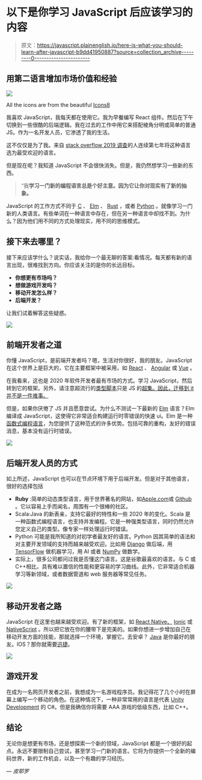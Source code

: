 # 以下是你学习 JavaScript 后应该学习的内容

> 原文：<https://javascript.plainenglish.io/here-is-what-you-should-learn-after-javascript-b9dd41950887?source=collection_archive---------0----------------------->

## 用第二语言增加市场价值和经验

![](img/88f6b6c49eaadca10a7fc0b13cae96d2.png)

All the icons are from the beautiful [Icons8](https://icons8.com)

我喜欢 JavaScript，我每天都在使用它。我为早餐编写 React 组件。然后在下午切换到一些很酷的后端逻辑。我在过去的工作中用它来搭配棱角分明或简单的普通 JS。作为一名开发人员，它渗透了我的生活。

这不仅仅是为了我。来自 [stack overflow 2019 调查](https://insights.stackoverflow.com/survey/2019)的人连续第七年将这种语言选为最受欢迎的语言。

但是现在呢？我知道 JavaScript 不会很快消失。但是，我仍然想学习一些新的东西。

> “我**学习一门新的编程语言总是个好主意。因为它让你对现实有了新的抽象。**

JavaScript 的工作方式不同于 [C](https://en.wikipedia.org/wiki/C_(programming_language)) 、 [Elm](https://elm-lang.org/) 、 [Rust](https://www.rust-lang.org/) ，或者 [Python](https://www.python.org/) 。就像学习一门新的人类语言。有些单词在一种语言中存在，但在另一种语言中却找不到。为什么？因为他们用不同的方式处理现实，用不同的思维模式。

## 接下来去哪里？

接下来应该学什么？说实话，我给你一个最无聊的答案:看情况。每天都有新的语言出现，很难找到方向。你应该关注的是你的长远目标。

*   **你想更有市场吗？**
*   **想做游戏开发吗？**
*   **移动开发怎么样？**
*   **后端开发？**

让我们试着解答这些疑惑。

![](img/5791812a25b1f319d3ea7590303ebba7.png)

## 前端开发者之道

你懂 JavaScript，是前端开发者吗？嗯，生活对你很好，我的朋友。JavaScript 在这个世界上是巨大的，它在主要框架中被采用，如 [React](https://reactjs.org/) 、 [Angular](https://angular.io/) 或 [Vue](https://vuejs.org/) 。

在我看来，这也是 2020 年软件开发者最有市场的方式。学习 JavaScript，然后转到它的框架。另外，请注意超流行的[类型脚本](https://www.typescriptlang.org/)只是 JS 的[超集。因此，迁移到 it 并不是一件难事。](https://medium.com/javascript-in-plain-english/your-basic-guide-to-finally-understand-typescript-f81ab85d2a33)

但是，如果你厌倦了 JS 并且愿意尝试。为什么不测试一下最新的 [Elm](https://elm-lang.org/) 语言？Elm 编译成 JavaScript，这使得它非常适合构建运行时零错误的快速 ui。Elm 是一种[函数式编程语言](https://en.wikipedia.org/wiki/Functional_programming)，为您提供了这种范式的许多优势。包括可靠的重构，友好的错误消息，基本没有运行时错误。

![](img/498d63cd8a4e880478b352e557362fb8.png)

## 后端开发人员的方式

如上所述，JavaScript 也可以在节点环境下用于后端开发。但是对于其他语言，很好的选择包括

*   **Ruby** :简单的动态类型语言，用于世界著名的网站，如[Apple.com](https://www.apple.com/it/?afid=p238%7CsqcuiGJjQ-dc_mtid_187079nc38483_pcrid_431759999756_pgrid_13999328567_&cid=aos-it-kwgo-brand--slid--bran-product-)或 [Github](https://en.wikipedia.org/wiki/GitHub) 。它以容易上手而闻名，周围有一个很棒的社区。
*   Scala:Java 的新表亲，支持它最好的特性和一些 2020 年的变化。Scala 是一种函数式编程语言，也支持并发编程。它是一种强类型语言，同时仍然允许您定义自己的类型。像专家一样处理运行时错误。
*   Python 可能是我所知道的对初学者最友好的语言。Python 因其简单的语法和对主要开发领域的支持而越来越受欢迎。比如用 [Django](https://www.djangoproject.com/) 做后端，用 [TensorFlow](https://cloud.google.com/ai-platform?utm_campaign=emea-it-all-en-dr-skws-all-all-trial-e-gcp-1008073&utm_term=KW_tensor+flow-NET_g-PLAC_&gclid=EAIaIQobChMI8t7Cg7ms6QIVVIjVCh0Sbgn8EAAYASAAEgLMRfD_BwE&utm_content=text-ad-none-any-DEV_c-CRE_253523463272-ADGP_Hybrid+%7C+AW+SEM+%7C+SKWS+%7E+EXA_M%3A1_IT_EN_ML_MLE_tensor+flow-KWID_43700053285322239-kwd-301366848476-userloc_1008488&utm_source=google&utm_medium=cpc) 做机器学习，用 AI 或者 [NumPy](https://numpy.org/) 做数学。
*   实际上，很多公司都问过我是否懂这门语言。这是谷歌最喜欢的语言。与 C 或 C++相比，具有难以置信的性能和更容易的学习曲线。此外，它非常适合机器学习等新领域，或者数据管道和 web 服务器等常见任务。

![](img/64a279c819a5c27aa7900351b15fac54.png)

## 移动开发者之路

JavaScript 在这里也越来越受欢迎。有了新的框架，如 [React Native、](https://reactnative.dev/) [Ionic](https://ionicframework.com/) 或 [NativeScript](https://www.nativescript.org/) 。所以把它放在你的腰带下是完美的。如果你想进一步增加自己在移动开发方面的技能，那就选择一个环境，掌握它。去安卓？ [Java](https://www.java.com/en/download/) 是你最好的朋友。IOS？那你就需要[迅捷](https://developer.apple.com/swift/)。

![](img/ca53ae0fed480366cb928e1fb0a9270d.png)

## 游戏开发

在成为一名网页开发者之前，我想成为一名游戏程序员。我记得花了几个小时在屏幕上编写一个移动的角色。在这种情况下，一种非常常用的语言是代表 [Unity Development](https://unity.com/) 的 C#。但是我确信你将需要 AAA 游戏的低级东西，比如 C++。

## 结论

无论你是想更有市场，还是想探索一个新的领域，JavaScript 都是一个很好的起点。永远不要限制自己尝试，甚至学习一门新的语言。它将为你提供一个全新的编码世界，新的工作机会，以及一个有趣的学习经历。

— *皮耶罗*